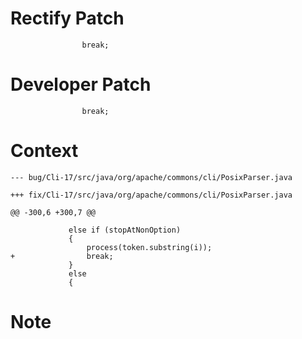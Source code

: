 # Rectify Patch

```
                break;
```

# Developer Patch

```
                break;
```

# Context

```
--- bug/Cli-17/src/java/org/apache/commons/cli/PosixParser.java

+++ fix/Cli-17/src/java/org/apache/commons/cli/PosixParser.java

@@ -300,6 +300,7 @@

             else if (stopAtNonOption)
             {
                 process(token.substring(i));
+                break;
             }
             else
             {
```

# Note

